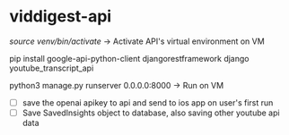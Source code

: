 # viddigest-api

*source venv/bin/activate* -> Activate API's virtual environment on VM

pip install google-api-python-client djangorestframework django youtube_transcript_api

python3 manage.py runserver 0.0.0.0:8000 -> Run on VM

- [ ] save the openai apikey to api and send to ios app on user's first run
- [ ] Save SavedInsights object to database, also saving other youtube api data
